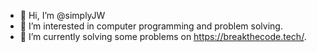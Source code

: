 - 👋 Hi, I’m @simplyJW
- 👀 I’m interested in computer programming and problem solving.
- 🌱 I’m currently solving some problems on https://breakthecode.tech/.

<!---
simplyJW/simplyJW is a ✨ special ✨ repository because its `README.md` (this file) appears on your GitHub profile.
You can click the Preview link to take a look at your changes.
--->
